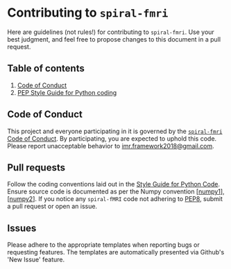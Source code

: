 # Contributing to `spiral-fmri`

Here are guidelines (not rules!) for contributing to `spiral-fmri`. Use your best judgment, and feel free to propose 
changes to this document in a pull request.

## Table of contents
1. [Code of Conduct](#code-of-conduct)
2. [PEP Style Guide for Python coding](#style-guide-for-python-code)

## Code of Conduct
This project and everyone participating in it is governed by the 
[`spiral-fmri` Code of Conduct](code_of_conduct). 
By participating, you are expected to uphold this code. Please report unacceptable behavior to 
[imr.framework2018@gmail.com](email).

## Pull requests
Follow the coding conventions laid out in the [Style Guide for Python Code](style_guide). Ensure source code is 
documented as per the Numpy convention [[numpy1]], [[numpy2]]. If you notice any `spiral-fMRI` code not adhering to 
[PEP8](style-guide), submit a pull request or open an issue.

## Issues
Please adhere to the appropriate templates when reporting bugs or requesting features. The templates are automatically 
presented via Github's 'New Issue' feature.

[email]: mailto:imr.framework2018@gmail.com
[code_of_conduct]: https://github.com/imr-framework/spiral-fmri/blob/master/CODE_OF_CONDUCT.md
[style_guide]: https://www.python.org/dev/peps/pep-0008/
[numpy1]: https://numpydoc.readthedocs.io/en/latest/format.html
[numpy2]: https://sphinxcontrib-napoleon.readthedocs.io/en/latest/example_numpy.html
